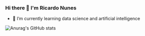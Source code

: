 ### Hi there 👋 I'm Ricardo Nunes

- 🌱 I’m currently learning data science and artificial intelligence

![Anurag's GitHub stats](https://github-readme-stats.vercel.app/api?username=ricardonunes-la&show_icons=true&theme=transparent)
